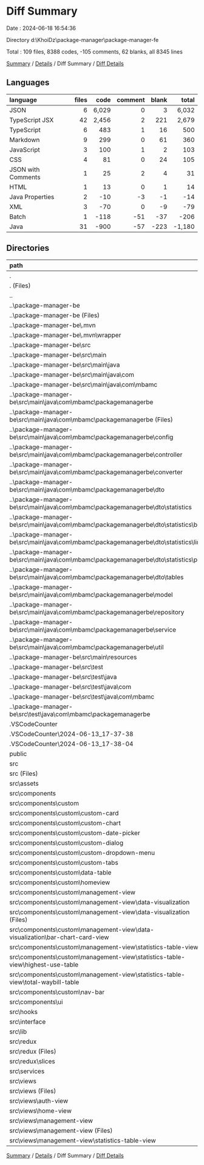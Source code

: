 # Diff Summary

Date : 2024-06-18 16:54:36

Directory d:\\KhoiDz\\package-manager\\package-manager-fe

Total : 109 files,  8388 codes, -105 comments, 62 blanks, all 8345 lines

[Summary](results.md) / [Details](details.md) / Diff Summary / [Diff Details](diff-details.md)

## Languages
| language | files | code | comment | blank | total |
| :--- | ---: | ---: | ---: | ---: | ---: |
| JSON | 6 | 6,029 | 0 | 3 | 6,032 |
| TypeScript JSX | 42 | 2,456 | 2 | 221 | 2,679 |
| TypeScript | 6 | 483 | 1 | 16 | 500 |
| Markdown | 9 | 299 | 0 | 61 | 360 |
| JavaScript | 3 | 100 | 1 | 2 | 103 |
| CSS | 4 | 81 | 0 | 24 | 105 |
| JSON with Comments | 1 | 25 | 2 | 4 | 31 |
| HTML | 1 | 13 | 0 | 1 | 14 |
| Java Properties | 2 | -10 | -3 | -1 | -14 |
| XML | 3 | -70 | 0 | -9 | -79 |
| Batch | 1 | -118 | -51 | -37 | -206 |
| Java | 31 | -900 | -57 | -223 | -1,180 |

## Directories
| path | files | code | comment | blank | total |
| :--- | ---: | ---: | ---: | ---: | ---: |
| . | 109 | 8,388 | -105 | 62 | 8,345 |
| . (Files) | 11 | 6,198 | 3 | 21 | 6,222 |
| .. | 35 | -1,100 | -111 | -270 | -1,481 |
| ..\\package-manager-be | 35 | -1,100 | -111 | -270 | -1,481 |
| ..\\package-manager-be (Files) | 2 | -190 | -51 | -46 | -287 |
| ..\\package-manager-be\\.mvn | 1 | -2 | 0 | -1 | -3 |
| ..\\package-manager-be\\.mvn\\wrapper | 1 | -2 | 0 | -1 | -3 |
| ..\\package-manager-be\\src | 32 | -908 | -60 | -223 | -1,191 |
| ..\\package-manager-be\\src\\main | 31 | -899 | -60 | -218 | -1,177 |
| ..\\package-manager-be\\src\\main\\java | 30 | -891 | -57 | -218 | -1,166 |
| ..\\package-manager-be\\src\\main\\java\\com | 30 | -891 | -57 | -218 | -1,166 |
| ..\\package-manager-be\\src\\main\\java\\com\\mbamc | 30 | -891 | -57 | -218 | -1,166 |
| ..\\package-manager-be\\src\\main\\java\\com\\mbamc\\packagemanagerbe | 30 | -891 | -57 | -218 | -1,166 |
| ..\\package-manager-be\\src\\main\\java\\com\\mbamc\\packagemanagerbe (Files) | 1 | -15 | 0 | -6 | -21 |
| ..\\package-manager-be\\src\\main\\java\\com\\mbamc\\packagemanagerbe\\config | 1 | -15 | -41 | -3 | -59 |
| ..\\package-manager-be\\src\\main\\java\\com\\mbamc\\packagemanagerbe\\controller | 4 | -193 | -4 | -40 | -237 |
| ..\\package-manager-be\\src\\main\\java\\com\\mbamc\\packagemanagerbe\\converter | 2 | -66 | -7 | -12 | -85 |
| ..\\package-manager-be\\src\\main\\java\\com\\mbamc\\packagemanagerbe\\dto | 11 | -149 | 0 | -45 | -194 |
| ..\\package-manager-be\\src\\main\\java\\com\\mbamc\\packagemanagerbe\\dto\\statistics | 7 | -90 | 0 | -30 | -120 |
| ..\\package-manager-be\\src\\main\\java\\com\\mbamc\\packagemanagerbe\\dto\\statistics\\bar | 2 | -31 | 0 | -8 | -39 |
| ..\\package-manager-be\\src\\main\\java\\com\\mbamc\\packagemanagerbe\\dto\\statistics\\line | 3 | -33 | 0 | -16 | -49 |
| ..\\package-manager-be\\src\\main\\java\\com\\mbamc\\packagemanagerbe\\dto\\statistics\\pie | 2 | -26 | 0 | -6 | -32 |
| ..\\package-manager-be\\src\\main\\java\\com\\mbamc\\packagemanagerbe\\dto\\tables | 4 | -59 | 0 | -15 | -74 |
| ..\\package-manager-be\\src\\main\\java\\com\\mbamc\\packagemanagerbe\\model | 2 | -61 | 0 | -21 | -82 |
| ..\\package-manager-be\\src\\main\\java\\com\\mbamc\\packagemanagerbe\\repository | 3 | -77 | 0 | -20 | -97 |
| ..\\package-manager-be\\src\\main\\java\\com\\mbamc\\packagemanagerbe\\service | 5 | -168 | -4 | -46 | -218 |
| ..\\package-manager-be\\src\\main\\java\\com\\mbamc\\packagemanagerbe\\util | 1 | -147 | -1 | -25 | -173 |
| ..\\package-manager-be\\src\\main\\resources | 1 | -8 | -3 | 0 | -11 |
| ..\\package-manager-be\\src\\test | 1 | -9 | 0 | -5 | -14 |
| ..\\package-manager-be\\src\\test\\java | 1 | -9 | 0 | -5 | -14 |
| ..\\package-manager-be\\src\\test\\java\\com | 1 | -9 | 0 | -5 | -14 |
| ..\\package-manager-be\\src\\test\\java\\com\\mbamc | 1 | -9 | 0 | -5 | -14 |
| ..\\package-manager-be\\src\\test\\java\\com\\mbamc\\packagemanagerbe | 1 | -9 | 0 | -5 | -14 |
| .VSCodeCounter | 10 | 279 | 0 | 52 | 331 |
| .VSCodeCounter\\2024-06-13_17-37-38 | 5 | 139 | 0 | 26 | 165 |
| .VSCodeCounter\\2024-06-13_17-38-04 | 5 | 140 | 0 | 26 | 166 |
| public | 1 | 1 | 0 | 0 | 1 |
| src | 52 | 3,010 | 3 | 259 | 3,272 |
| src (Files) | 6 | 122 | 1 | 29 | 152 |
| src\\assets | 1 | 1 | 0 | 0 | 1 |
| src\\components | 30 | 2,467 | 0 | 171 | 2,638 |
| src\\components\\custom | 18 | 1,589 | 0 | 68 | 1,657 |
| src\\components\\custom\\custom-card | 1 | 31 | 0 | 2 | 33 |
| src\\components\\custom\\custom-chart | 3 | 355 | 0 | 10 | 365 |
| src\\components\\custom\\custom-date-picker | 1 | 84 | 0 | 5 | 89 |
| src\\components\\custom\\custom-dialog | 1 | 26 | 0 | 2 | 28 |
| src\\components\\custom\\custom-dropdown-menu | 1 | 49 | 0 | 4 | 53 |
| src\\components\\custom\\custom-tabs | 1 | 20 | 0 | 4 | 24 |
| src\\components\\custom\\data-table | 2 | 149 | 0 | 7 | 156 |
| src\\components\\custom\\homeview | 1 | 184 | 0 | 8 | 192 |
| src\\components\\custom\\management-view | 5 | 581 | 0 | 16 | 597 |
| src\\components\\custom\\management-view\\data-visualization | 3 | 532 | 0 | 12 | 544 |
| src\\components\\custom\\management-view\\data-visualization (Files) | 2 | 485 | 0 | 9 | 494 |
| src\\components\\custom\\management-view\\data-visualization\\bar-chart-card-view | 1 | 47 | 0 | 3 | 50 |
| src\\components\\custom\\management-view\\statistics-table-view | 2 | 49 | 0 | 4 | 53 |
| src\\components\\custom\\management-view\\statistics-table-view\\highest-use-table | 1 | 25 | 0 | 2 | 27 |
| src\\components\\custom\\management-view\\statistics-table-view\\total-waybill-table | 1 | 24 | 0 | 2 | 26 |
| src\\components\\custom\\nav-bar | 2 | 110 | 0 | 10 | 120 |
| src\\components\\ui | 12 | 878 | 0 | 103 | 981 |
| src\\hooks | 1 | 7 | 0 | 2 | 9 |
| src\\interface | 2 | 62 | 0 | 8 | 70 |
| src\\lib | 1 | 5 | 0 | 2 | 7 |
| src\\redux | 3 | 55 | 2 | 10 | 67 |
| src\\redux (Files) | 1 | 12 | 0 | 2 | 14 |
| src\\redux\\slices | 2 | 43 | 2 | 8 | 53 |
| src\\services | 2 | 112 | 0 | 14 | 126 |
| src\\views | 6 | 179 | 0 | 23 | 202 |
| src\\views (Files) | 1 | 25 | 0 | 4 | 29 |
| src\\views\\auth-view | 1 | 6 | 0 | 2 | 8 |
| src\\views\\home-view | 1 | 20 | 0 | 4 | 24 |
| src\\views\\management-view | 3 | 128 | 0 | 13 | 141 |
| src\\views\\management-view (Files) | 2 | 99 | 0 | 11 | 110 |
| src\\views\\management-view\\statistics-table-view | 1 | 29 | 0 | 2 | 31 |

[Summary](results.md) / [Details](details.md) / Diff Summary / [Diff Details](diff-details.md)